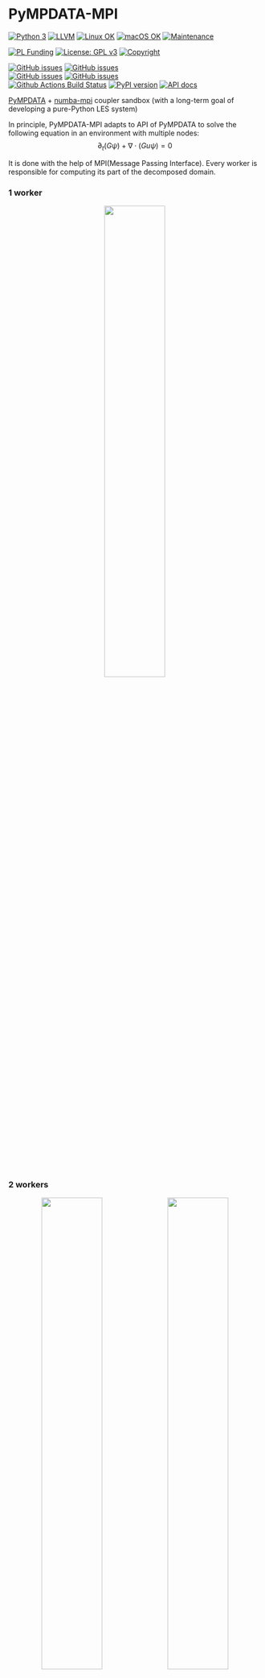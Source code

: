 # PyMPDATA-MPI

[![Python 3](https://img.shields.io/static/v1?label=Python&logo=Python&color=3776AB&message=3)](https://www.python.org/)
[![LLVM](https://img.shields.io/static/v1?label=LLVM&logo=LLVM&color=gold&message=Numba)](https://numba.pydata.org)
[![Linux OK](https://img.shields.io/static/v1?label=Linux&logo=Linux&color=yellow&message=%E2%9C%93)](https://en.wikipedia.org/wiki/Linux)
[![macOS OK](https://img.shields.io/static/v1?label=macOS&logo=Apple&color=silver&message=%E2%9C%93)](https://en.wikipedia.org/wiki/macOS)
[![Maintenance](https://img.shields.io/badge/Maintained%3F-yes-green.svg)](https://GitHub.com/open-atmos/PyMPDATA-MPI/graphs/commit-activity)

[![PL Funding](https://img.shields.io/static/v1?label=PL%20Funding%20by&color=d21132&message=NCN&logoWidth=25&logo=image/png;base64,iVBORw0KGgoAAAANSUhEUgAAABQAAAANCAYAAACpUE5eAAAABmJLR0QA/wD/AP+gvaeTAAAAKUlEQVQ4jWP8////fwYqAiZqGjZqIHUAy4dJS6lqIOMdEZvRZDPcDQQAb3cIaY1Sbi4AAAAASUVORK5CYII=)](https://www.ncn.gov.pl/?language=en)
[![License: GPL v3](https://img.shields.io/badge/License-GPL%20v3-blue.svg)](https://www.gnu.org/licenses/gpl-3.0.html)
[![Copyright](https://img.shields.io/static/v1?label=Copyright&color=249fe2&message=Jagiellonian%20University&)](https://en.uj.edu.pl/)

[![GitHub issues](https://img.shields.io/github/issues-pr/open-atmos/PyMPDATA-MPI.svg?logo=github&logoColor=white)](https://github.com/open-atmos/PyMPDATA-MPI/pulls?q=)
[![GitHub issues](https://img.shields.io/github/issues-pr-closed/open-atmos/PyMPDATA-MPI.svg?logo=github&logoColor=white)](https://github.com/open-atmos/PyMPDATA-MPI/pulls?q=is:closed)    
[![GitHub issues](https://img.shields.io/github/issues/open-atmos/PyMPDATA-MPI.svg?logo=github&logoColor=white)](https://github.com/open-atmos/PyMPDATA-MPI/issues?q=)
[![GitHub issues](https://img.shields.io/github/issues-closed/open-atmos/PyMPDATA-MPI.svg?logo=github&logoColor=white)](https://github.com/open-atmos/PyMPDATA-MPI/issues?q=is:closed)   
[![Github Actions Build Status](https://github.com/open-atmos/PyMPDATA-MPI/workflows/tests+pypi/badge.svg?branch=main)](https://github.com/open-atmos/PyMPDATA-MPI/actions)
[![PyPI version](https://badge.fury.io/py/PyMPDATA-MPI.svg)](https://pypi.org/project/PyMPDATA-MPI)
[![API docs](https://img.shields.io/badge/API_docs-pdoc3-blue.svg)](https://open-atmos.github.io/PyMPDATA-MPI/)

[PyMPDATA](https://github.com/open-atmos/PyMPDATA) +
[numba-mpi](https://github.com/numba-mpi/numba-mpi) coupler sandbox (with a long-term goal of developing a pure-Python LES system)

In principle, PyMPDATA-MPI adapts to API of PyMPDATA to solve the following equation in an environment with multiple nodes:
$$ \partial_t (G \psi) + \nabla \cdot (Gu \psi)= 0 $$

It is done with the help of MPI(Message Passing Interface). Every worker is responsible for computing its part of the decomposed domain.

### 1 worker
<p align="middle">
  <img src="rhttps://github.com/open-atmos/PyMPDATA-MPI/releases/download/latest-generated-plots/plots/3.10/ubuntu-latest/0/openmpi/n_iters=2_rank_0_size_1_c_field_(0.5, 0.25)/anim.gif" width="49%" /> 
</p>

### 2 workers
<p align="middle">
  <img src="https://github.com/open-atmos/PyMPDATA-MPI/releases/download/latest-generated-plots/plots/3.10/ubuntu-latest/0/openmpi/n_iters=2_rank_0_size_2_c_field_(0.5, 0.25)/anim.gif" width="49%" />
  <img src="https://github.com/open-atmos/PyMPDATA-MPI/releases/download/latest-generated-plots/plots/3.10/ubuntu-latest/0/openmpi/n_iters=2_rank_1_size_2_c_field_(0.5, 0.25)/anim.gif"  width="49%" /> 
</p>

### 3 workers
<p align="middle">
  <img src="https://github.com/open-atmos/PyMPDATA-MPI/releases/download/latest-generated-plots/plots/3.10/ubuntu-latest/0/openmpi/n_iters=2_rank_0_size_3_c_field_(0.5, 0.25)/anim.gif" width="32%" />  <img src="https://github.com/open-atmos/PyMPDATA-MPI/releases/download/latest-generated-plots/plots/3.10/ubuntu-latest/0/openmpi/n_iters=2_rank_1_size_3_c_field_(0.5, 0.25)/anim.gif" width="32%" />  <img src="https://github.com/open-atmos/PyMPDATA-MPI/releases/download/latest-generated-plots/plots/3.10/ubuntu-latest/0/openmpi/n_iters=2_rank_2_size_3_c_field_(0.5, 0.25)/anim.gif" width="32%" />
</p>

### 4 workers
<p align="middle">
  <img src="https://github.com/open-atmos/PyMPDATA-MPI/releases/download/latest-generated-plots/plots/3.10/ubuntu-latest/0/openmpi/n_iters=2_rank_0_size_4_c_field_(0.5, 0.25)/anim.gif" width="24%" />
  <img src="https://github.com/open-atmos/PyMPDATA-MPI/releases/download/latest-generated-plots/plots/3.10/ubuntu-latest/0/openmpi/n_iters=2_rank_1_size_4_c_field_(0.5, 0.25)/anim.gif" width="24%" />  <img src="https://github.com/open-atmos/PyMPDATA-MPI/releases/download/latest-generated-plots/plots/3.10/ubuntu-latest/0/openmpi/n_iters=2_rank_2_size_4_c_field_(0.5, 0.25)/anim.gif" width="24%" />  <img src="https://github.com/open-atmos/PyMPDATA-MPI/releases/download/latest-generated-plots/plots/3.10/ubuntu-latest/0/openmpi/n_iters=2_rank_3_size_4_c_field_(0.5, 0.25)/anim.gif" width="24%" />
</p>

## Credits:

Development of PyMPDATA-MPI has been supported by the [Poland's National Science Centre](https://www.ncn.gov.pl/?language=en)  
(grant no. 2020/39/D/ST10/01220).

copyright: [Jagiellonian University](https://en.uj.edu.pl/en)    
licence: [GPL v3](https://www.gnu.org/licenses/gpl-3.0.html)

## Design goals

- MPI support for PyMPDATA implemented externally (i.e., within PySuperDropletLES)
- hybrid threading (internal in PyMPDATA, in the inner dimension) + MPI (outer dimension) parallelisation
- portability across major OSes (currently Linux & macOS; no Windows support due [challenges in getting HDF5/MPI-IO to work there](https://docs.h5py.org/en/stable/build.html#source-installation-on-windows))

## Related resources

### open-source Large-Eddy-Simulation and related software

#### Julia
- https://github.com/CliMA/ClimateMachine.jl/
#### C++
- https://github.com/microhh/microhh
- https://github.com/igfuw/UWLCM
#### C/CUDA
- https://github.com/NCAR/FastEddy-model
#### FORTRAN
- https://github.com/dalesteam/dales
- https://github.com/uclales/uclales
- https://github.com/UCLALES-SALSA/UCLALES-SALSA
- https://github.com/igfuw/bE_SDs
- https://github.com/pencil-code/pencil-code
- https://github.com/AtmosFOAM/AtmosFOAM
- https://github.com/scale-met/scale
#### Python/Cython/C 
- https://github.com/CliMA/pycles
